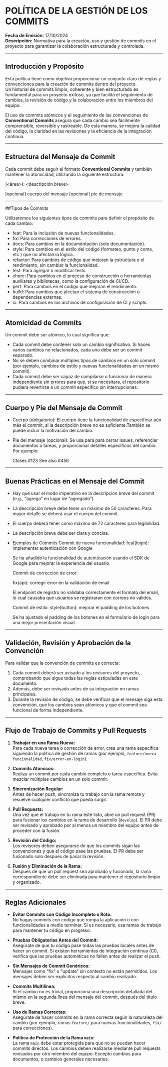 # POLÍTICA DE LA GESTIÓN DE LOS COMMITS

**Fecha de Emisión:** 17/10/2024  
**Descripción:** Normativa para la creación, uso y gestión de commits en el proyecto para garantizar la colaboración estructurada y controlada.

---

## Introducción y Propósito

Esta política tiene como objetivo proporcionar un conjunto claro de reglas y convenciones para la creación de commits dentro del proyecto.  
Un historial de commits limpio, coherente y bien estructurado es fundamental para un proyecto exitoso, ya que facilita el seguimiento de cambios, la revisión de código y la colaboración entre los miembros del equipo.  

El uso de commits atómicos y el seguimiento de las convenciones de **Conventional Commits** asegura que cada cambio sea fácilmente comprensible, reversible y rastreable. De esta manera, se mejora la calidad del código, la claridad en las revisiones y la eficiencia de la integración continua.

---

## Estructura del Mensaje de Commit

Cada commit debe seguir el formato **Conventional Commits** y también mantener la atomicidad, utilizando la siguiente estructura:

<tipo>(<área>): <descripción breve>

[opcional] cuerpo del mensaje
[opcional] pie de mensaje

---

##Tipos de Commits

Utilizaremos los siguientes tipos de commits para definir el propósito de cada cambio:

- feat: Para la inclusión de nuevas funcionalidades.
- fix: Para correcciones de errores.
- docs: Para cambios en la documentación (solo documentación).
- style: Para cambios en el estilo del código (formateo, punto y coma, etc.) que no afectan la lógica.
- refactor: Para cambios de código que mejoran la estructura o el rendimiento, sin cambiar la funcionalidad.
- test: Para agregar o modificar tests.
- chore: Para cambios en el proceso de construcción o herramientas auxiliares y bibliotecas, como la configuración de CI/CD.
- perf: Para cambios en el código que mejoran el rendimiento.
- build: Para cambios que afectan el sistema de construcción o dependencias externas.
- ci: Para cambios en los archivos de configuración de CI y scripts.

---

## Atomicidad de Commits

Un commit debe ser atómico, lo cual significa que:
- Cada commit debe contener solo un cambio significativo. Si haces varios cambios no relacionados, cada uno debe ser un commit separado.
- No se deben combinar múltiples tipos de cambios en un solo commit (por ejemplo, cambios de estilo y nuevas funcionalidades en un mismo commit).
- Cada commit debe ser capaz de compilarse o funcionar de manera independiente sin errores para que, si se necesitara, el repositorio pudiera revertirse a un commit específico sin interrupciones.

---

## Cuerpo y Pie del Mensaje de Commit

- Cuerpo (obligatorio): El cuerpo tiene la funcionalidad de especificar aún más el commit, si la descripción breve no es suficiente.También se puede incluir la motivación del cambio.

- Pie del mensaje (opcional): Se usa para para cerrar issues, referenciar documentos o tareas, y proporcionar detalles específicos del cambio. Por ejemplo:

	Closes #123
  See also #456

---

## Buenas Prácticas en el Mensaje del Commit
- Hay que usar el modo imperativo en la descripción breve del commit (e.g., “agrega” en lugar de “agregado”).
- La descripción breve debe tener un máximo de 50 caracteres. Para mayor detalle se deberá usar el cuerpo del commit.
- El cuerpo deberá tener como máximo de 72 caracteres para legibilidad.
- La descripción breve debe ser clara y concisa.
- Ejemplos de Commits
  Commit de nueva funcionalidad:
  feat(login): implementar autenticación con Google

  Se ha añadido la funcionalidad de autenticación usando el SDK de Google para mejorar la experiencia del usuario.

  Commit de corrección de error:

  fix(api): corregir error en la validación de email

  El endpoint de registro no validaba correctamente el formato del email, lo cual causaba que usuarios se registraran con correos no válidos.

  Commit de estilo:
  style(button): mejorar el padding de los botones
  
  Se ha ajustado el padding de los botones en el formulario de login para una mejor presentación visual.

---

## Validación, Revisión y Aprobación de la Convención

Para validar que la convención de commits es correcta:

1. Cada commit deberá ser avisado a los revisores del proyecto, comprobando que sigue todas las reglas estipuladas en este documento.
2. Además, debe ser revisado antes de su integración en ramas principales.
3. Durante la revisión de código, se debe verificar que el mensaje siga esta convención, que los cambios sean atómicos y que el commit sea funcional de forma independiente.

---

## Flujo de Trabajo de Commits y Pull Requests

1. **Trabajar en una Rama Nueva:**  
   Para cada nueva tarea o corrección de error, crea una rama específica siguiendo la política de gestión de ramas (por ejemplo, `feature/nueva-funcionalidad`, `fix/error-en-login`).

2. **Commits Atómicos:**  
   Realiza un commit por cada cambio completo o tarea específica. Evita mezclar múltiples cambios en un solo commit.

3. **Sincronización Regular:**  
   Antes de hacer push, sincroniza tu trabajo con la rama remota y resuelve cualquier conflicto que pueda surgir.

4. **Pull Requests:**  
   Una vez que el trabajo en tu rama esté listo, abre un pull request (PR) para fusionar los cambios en la rama de desarrollo (`develop`). El PR debe ser revisado y aprobado por al menos un miembro del equipo antes de proceder con la fusión.

5. **Revisión del Código:**  
   Los revisores deben asegurarse de que los commits sigan las convenciones y que el código pase las pruebas. El PR debe ser fusionado solo después de pasar la revisión.

6. **Fusión y Eliminación de la Rama:**  
   Después de que un pull request sea aprobado y fusionado, la rama correspondiente debe ser eliminada para mantener el repositorio limpio y organizado.

---

## Reglas Adicionales

- **Evitar Commits con Código Incompleto o Roto:**  
  No hagas commits con código que rompa la aplicación o con funcionalidades a medio terminar. Si es necesario, usa ramas de trabajo para mantener tu código en progreso.

- **Pruebas Obligatorias Antes del Commit:**  
  Asegúrate de que tu código pase todas las pruebas locales antes de hacer un commit. Si existen herramientas de integración continua (CI), verifica que las pruebas automáticas no fallen antes de realizar el push.

- **Sin Mensajes de Commit Genéricos:**  
  Mensajes como “fix” o “update” sin contexto no están permitidos. Los mensajes deben ser explícitos respecto al cambio realizado.

- **Commits Multilínea:**  
  Si el cambio no es trivial, proporciona una descripción detallada del mismo en la segunda línea del mensaje del commit, después del título breve.

- **Uso de Ramas Correctas:**  
  Asegúrate de hacer commits en la rama correcta según la naturaleza del cambio (por ejemplo, ramas `feature/` para nuevas funcionalidades, `fix/` para correcciones).

- **Política de Protección de la Rama `main`:**  
  La rama `main` debe estar protegida para que no se puedan hacer commits directos. Los cambios deben realizarse mediante pull requests revisados por otro miembro del equipo. Excepto cambios para documentos, o cambios generales necesarios.
